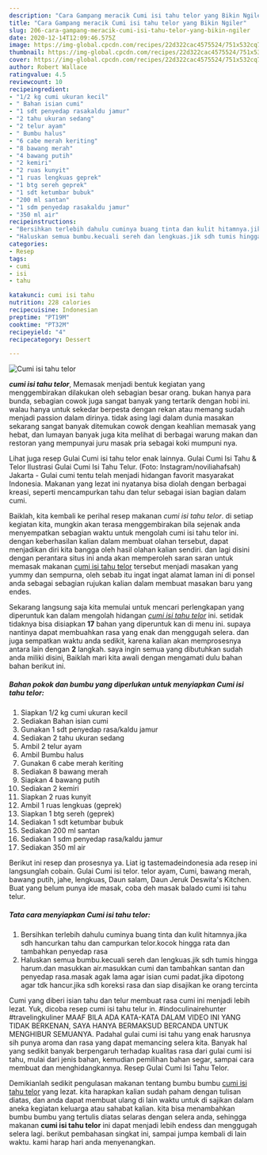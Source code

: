 ```yaml
---
description: "Cara Gampang meracik Cumi isi tahu telor yang Bikin Ngiler"
title: "Cara Gampang meracik Cumi isi tahu telor yang Bikin Ngiler"
slug: 206-cara-gampang-meracik-cumi-isi-tahu-telor-yang-bikin-ngiler
date: 2020-12-14T12:09:46.575Z
image: https://img-global.cpcdn.com/recipes/22d322cac4575524/751x532cq70/cumi-isi-tahu-telor-foto-resep-utama.jpg
thumbnail: https://img-global.cpcdn.com/recipes/22d322cac4575524/751x532cq70/cumi-isi-tahu-telor-foto-resep-utama.jpg
cover: https://img-global.cpcdn.com/recipes/22d322cac4575524/751x532cq70/cumi-isi-tahu-telor-foto-resep-utama.jpg
author: Robert Wallace
ratingvalue: 4.5
reviewcount: 10
recipeingredient:
- "1/2 kg cumi ukuran kecil"
- " Bahan isian cumi"
- "1 sdt penyedap rasakaldu jamur"
- "2 tahu ukuran sedang"
- "2 telur ayam"
- " Bumbu halus"
- "6 cabe merah keriting"
- "8 bawang merah"
- "4 bawang putih"
- "2 kemiri"
- "2 ruas kunyit"
- "1 ruas lengkuas geprek"
- "1 btg sereh geprek"
- "1 sdt ketumbar bubuk"
- "200 ml santan"
- "1 sdm penyedap rasakaldu jamur"
- "350 ml air"
recipeinstructions:
- "Bersihkan terlebih dahulu cuminya buang tinta dan kulit hitamnya.jika sdh hancurkan tahu dan campurkan telor.kocok hingga rata dan tambahkan penyedap rasa"
- "Haluskan semua bumbu.kecuali sereh dan lengkuas.jik sdh tumis hingga harum.dan masukkan air.masukkan cumi dan tambahkan santan dan penyedap rasa.masak agak lama agar isian cumi padat.jika dipotong agar tdk hancur.jika sdh koreksi rasa dan siap disajikan ke orang tercinta"
categories:
- Resep
tags:
- cumi
- isi
- tahu

katakunci: cumi isi tahu 
nutrition: 228 calories
recipecuisine: Indonesian
preptime: "PT19M"
cooktime: "PT32M"
recipeyield: "4"
recipecategory: Dessert

---
```



![Cumi isi tahu telor](https://img-global.cpcdn.com/recipes/22d322cac4575524/751x532cq70/cumi-isi-tahu-telor-foto-resep-utama.jpg)

<b><i>cumi isi tahu telor</i></b>, Memasak menjadi bentuk kegiatan yang menggembirakan dilakukan oleh sebagian besar orang. bukan hanya para bunda, sebagian cowok juga sangat banyak yang tertarik dengan hobi ini. walau hanya untuk sekedar berpesta dengan rekan atau memang sudah menjadi passion dalam dirinya. tidak asing lagi dalam dunia masakan sekarang sangat banyak ditemukan cowok dengan keahlian memasak yang hebat, dan lumayan banyak juga kita melihat di berbagai warung makan dan restoran yang mempunyai juru masak pria sebagai koki mumpuni nya.

Lihat juga resep Gulai Cumi isi tahu telor enak lainnya. Gulai Cumi Isi Tahu &amp; Telor Ilustrasi Gulai Cumi Isi Tahu Telur. (Foto: Instagram/noviliahafsah) Jakarta - Gulai cumi tentu telah menjadi hidangan favorit masyarakat Indonesia. Makanan yang lezat ini nyatanya bisa diolah dengan berbagai kreasi, seperti mencampurkan tahu dan telur sebagai isian bagian dalam cumi.

Baiklah, kita kembali ke perihal resep makanan <i>cumi isi tahu telor</i>. di setiap kegiatan kita, mungkin akan terasa menggembirakan bila sejenak anda menyempatkan sebagian waktu untuk mengolah cumi isi tahu telor ini. dengan keberhasilan kalian dalam membuat olahan tersebut, dapat menjadikan diri kita bangga oleh hasil olahan kalian sendiri. dan lagi disini dengan perantara situs ini anda akan memperoleh saran saran untuk memasak makanan <u>cumi isi tahu telor</u> tersebut menjadi masakan yang yummy dan sempurna, oleh sebab itu ingat ingat alamat laman ini di ponsel anda sebagai sebagian rujukan kalian dalam membuat masakan baru yang endes.


Sekarang langsung saja kita memulai untuk mencari perlengkapan yang diperuntuk kan dalam mengolah hidangan <u><i>cumi isi tahu telor</i></u> ini. setidak tidaknya bisa disiapkan <b>17</b> bahan yang diperuntuk kan di menu ini. supaya nantinya dapat membuahkan rasa yang enak dan menggugah selera. dan juga sempatkan waktu anda sedikit, karena kalian akan memprosesnya antara lain dengan <b>2</b> langkah. saya ingin semua yang dibutuhkan sudah anda miliki disini, Baiklah mari kita awali dengan mengamati dulu bahan bahan berikut ini.

<!--inarticleads1-->

##### Bahan pokok dan bumbu yang diperlukan untuk menyiapkan Cumi isi tahu telor:

1. Siapkan 1/2 kg cumi ukuran kecil
1. Sediakan  Bahan isian cumi
1. Gunakan 1 sdt penyedap rasa/kaldu jamur
1. Sediakan 2 tahu ukuran sedang
1. Ambil 2 telur ayam
1. Ambil  Bumbu halus
1. Gunakan 6 cabe merah keriting
1. Sediakan 8 bawang merah
1. Siapkan 4 bawang putih
1. Sediakan 2 kemiri
1. Siapkan 2 ruas kunyit
1. Ambil 1 ruas lengkuas (geprek)
1. Siapkan 1 btg sereh (geprek)
1. Sediakan 1 sdt ketumbar bubuk
1. Sediakan 200 ml santan
1. Sediakan 1 sdm penyedap rasa/kaldu jamur
1. Sediakan 350 ml air


Berikut ini resep dan prosesnya ya. Liat ig tastemadeindonesia ada resep ini langsunglah cobain. Gulai Cumi isi telor. telor ayam, Cumi, bawang merah, bawang putih, jahe, lengkuas, Daun salam, Daun Jeruk Deswita&#39;s Kitchen. Buat yang belum punya ide masak, coba deh masak balado cumi isi tahu telur. 

<!--inarticleads2-->

##### Tata cara menyiapkan Cumi isi tahu telor:

1. Bersihkan terlebih dahulu cuminya buang tinta dan kulit hitamnya.jika sdh hancurkan tahu dan campurkan telor.kocok hingga rata dan tambahkan penyedap rasa
1. Haluskan semua bumbu.kecuali sereh dan lengkuas.jik sdh tumis hingga harum.dan masukkan air.masukkan cumi dan tambahkan santan dan penyedap rasa.masak agak lama agar isian cumi padat.jika dipotong agar tdk hancur.jika sdh koreksi rasa dan siap disajikan ke orang tercinta


Cumi yang diberi isian tahu dan telur membuat rasa cumi ini menjadi lebih lezat. Yuk, dicoba resep cumi isi tahu telur in. #indoculinairehunter #travelingkuliner MAAF BILA ADA KATA-KATA DALAM VIDEO INI YANG TIDAK BERKENAN, SAYA HANYA BERMAKSUD BERCANDA UNTUK MENGHIBUR SEMUANYA. Padahal gulai cumi isi tahu yang enak harusnya sih punya aroma dan rasa yang dapat memancing selera kita. Banyak hal yang sedikit banyak berpengaruh terhadap kualitas rasa dari gulai cumi isi tahu, mulai dari jenis bahan, kemudian pemilihan bahan segar, sampai cara membuat dan menghidangkannya. Resep Gulai Cumi Isi Tahu Telor. 

Demikianlah sedikit pengulasan makanan tentang bumbu bumbu <u>cumi isi tahu telor</u> yang lezat. kita harapkan kalian sudah paham dengan tulisan diatas, dan anda dapat membuat ulang di lain waktu untuk di sajikan dalam aneka kegiatan keluarga atau sahabat kalian. kita bisa menambahkan bumbu bumbu yang tertulis diatas selaras dengan selera anda, sehingga makanan <b>cumi isi tahu telor</b> ini dapat menjadi lebih endess dan menggugah selera lagi. berikut pembahasan singkat ini, sampai jumpa kembali di lain waktu. kami harap hari anda menyenangkan.
